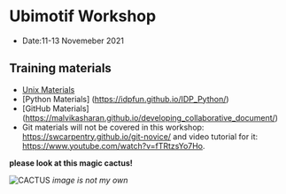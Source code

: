 # Ubimotif Workshop

* Date:11-13 Novemeber 2021

## Training materials

* [Unix Materials](https://swcarpentry.github.io/shell-novice/)
* [Python Materials] (https://idpfun.github.io/IDP_Python/)
* [GitHub Materials] (https://malvikasharan.github.io/developing_collaborative_document/)
* Git materials will not be covered in this workshop: https://swcarpentry.github.io/git-novice/ and video tutorial for it: https://www.youtube.com/watch?v=fTRtzsYo7Ho.


**please look at this magic cactus!**

![CACTUS](http://cdn.shopify.com/s/files/1/0056/8970/4482/products/IMG_1692.jpg?v=1574954252)
*image is not my own*
